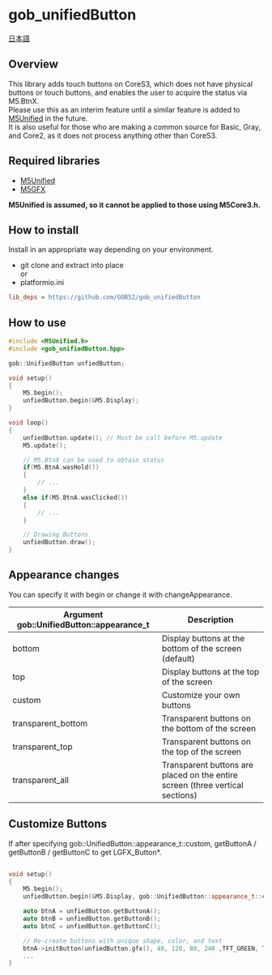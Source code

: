 # gob_unifiedButton

[日本語](README.md)

## Overview
This library adds touch buttons on CoreS3, which does not have physical buttons or touch buttons, and enables the user to acquire the status via M5.BtnX.  
Please use this as an interim feature until a similar feature is added to [M5Unified](https://github.com/m5stack/M5Unified) in the future.  
It is also useful for those who are making a common source for Basic, Gray, and Core2, as it does not process anything other than CoreS3.

## Required libraries
* [M5Unified](https://github.com/m5stack/M5Unified)
* [M5GFX](https://github.com/m5stack/M5GFX)

**M5Unified is assumed, so it cannot be applied to those using M5Core3.h.**

## How to install
Install in an appropriate way depending on your environment.
* git clone and extract into place  
or
* platformio.ini
```ini
lib_deps = https://github.com/GOB52/gob_unifiedButton
```

## How to use

```cpp
#include <M5Unified.h>
#include <gob_unifiedButton.hpp>

gob::UnifiedButton unfiedButton;

void setup()
{
    M5.begin();
    unfiedButton.begin(&M5.Display);
}

void loop()
{
    unfiedButton.update(); // Must be call before M5.update
    M5.update();

    // M5.BtnX can be used to obtain status
    if(M5.BtnA.wasHold())
    {
        // ...
    }
    else if(M5.BtnA.wasClicked())
    {
        // ...
    }

    // Drawing Buttons
    unfiedButton.draw();
}
```

## Appearance changes
You can specify it with begin or change it with changeAppearance.

|Argument gob::UnifiedButton::appearance\_t|Description|
|---|---|
|bottom| Display buttons at the bottom of the screen (default)|
|top|Display buttons at the top of the screen|
|custom|Customize your own buttons|
|transparent\_bottom|Transparent buttons on the bottom of the screen|
|transparent\_top|Transparent buttons on the top of the screen|
|transparent_all|Transparent buttons are placed on the entire screen (three vertical sections)|


## Customize Buttons
If after specifying gob::UnifiedButton::appearance\_t::custom,
getButtonA / getButtonB / getButtonC to get LGFX_Button\*.

```cpp

void setup()
{
    M5.begin();
    unfiedButton.begin(&M5.Display, gob::UnifiedButton::appearance_t::custom);

    auto btnA = unfiedButton.getButtonA();
    auto btnB = unfiedButton.getButtonB();
    auto btnC = unfiedButton.getButtonC();

    // Re-create buttons with unique shape, color, and text
    btnA->initButton(unfiedButton.gfx(), 40, 120, 80, 240 ,TFT_GREEN, TFT_BLUE, TFT_WHITE, "[A]");
    ...
}
```
